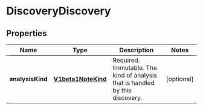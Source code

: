 
# DiscoveryDiscovery

## Properties
Name | Type | Description | Notes
------------ | ------------- | ------------- | -------------
**analysisKind** | [**V1beta1NoteKind**](V1beta1NoteKind.md) | Required. Immutable. The kind of analysis that is handled by this discovery. |  [optional]



